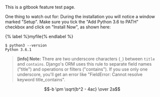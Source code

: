 This is a gitbook feature test page. 

<!--sec data-title="Install Python: Windows" data-id="python_windows" data-collapse=true ces-->

One thing to watch out for: During the installation you will notice a window marked "Setup". Make sure you tick the "Add Python 3.6 to PATH" checkbox and click on "Install Now", as shown here:

<!--endsec-->

{% label %}myfile{% endlabel %}
```
$ python3 --version
Python 3.6.1
```

> **[info] Note:** 
> There are two underscore characters (`_`) between `title` and `contains`. Django's ORM uses this rule to separate field names ("title") and operations or filters ("contains"). If you use only one underscore, you'll get an error like "FieldError: Cannot resolve keyword title_contains".

$$-b \pm \sqrt{b^2 - 4ac} \over 2a$$

